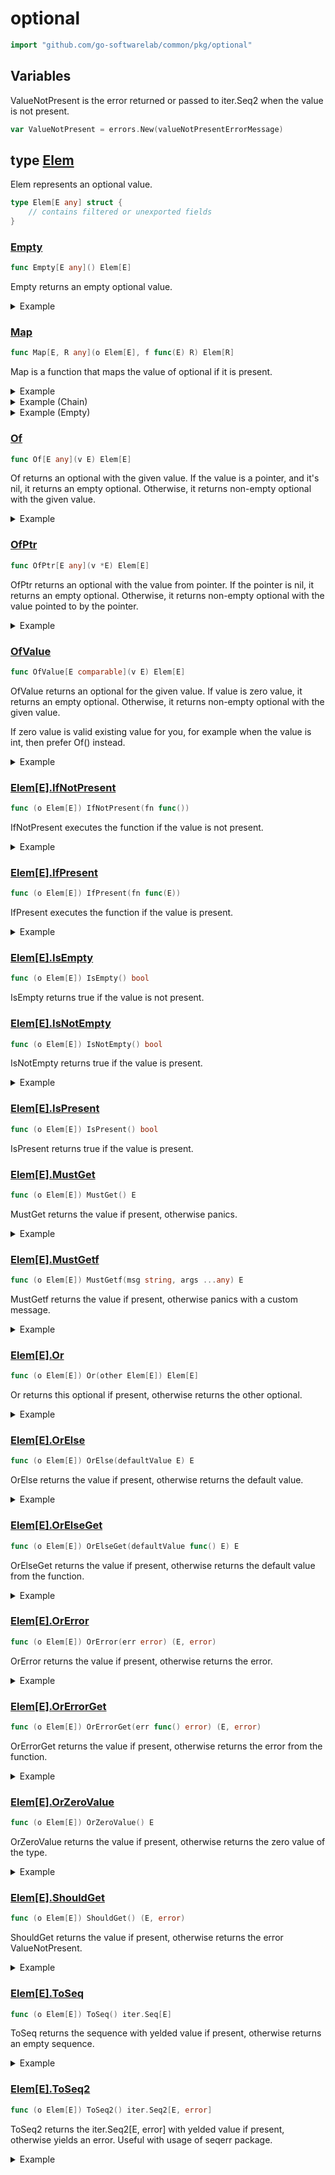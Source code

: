 # optional

```go
import "github.com/go-softwarelab/common/pkg/optional"
```



## Variables

<a name="ValueNotPresent"></a>ValueNotPresent is the error returned or passed to iter.Seq2 when the value is not present.

```go
var ValueNotPresent = errors.New(valueNotPresentErrorMessage)
```

<a name="Elem"></a>
## type [Elem](<https://github.com/go-softwarelab/common/blob/main/pkg/optional/optional.go#L19-L21>)

Elem represents an optional value.

```go
type Elem[E any] struct {
    // contains filtered or unexported fields
}
```

<a name="Empty"></a>
### [Empty](<https://github.com/go-softwarelab/common/blob/main/pkg/optional/optional.go#L24>)

```go
func Empty[E any]() Elem[E]
```

Empty returns an empty optional value.

<details>
<summary>Example</summary>




```go
package main

import (
	"fmt"

	"github.com/go-softwarelab/common/pkg/optional"
)

func main() {
	opt := optional.Empty[string]()
	fmt.Println("Is empty:", opt.IsEmpty())
	fmt.Println("Is present:", opt.IsPresent())

}
```

**Output**

```
Is empty: true
Is present: false
```


</details>

<a name="Map"></a>
### [Map](<https://github.com/go-softwarelab/common/blob/main/pkg/optional/optional_funcs.go#L4>)

```go
func Map[E, R any](o Elem[E], f func(E) R) Elem[R]
```

Map is a function that maps the value of optional if it is present.

<details>
<summary>Example</summary>




```go
package main

import (
	"fmt"
	"strings"

	"github.com/go-softwarelab/common/pkg/optional"
)

func main() {
	// Map a present value
	opt := optional.Of("hello")

	// Map to uppercase
	upperOpt := optional.Map(opt, strings.ToUpper)
	fmt.Println("Mapped value:", upperOpt.MustGet())

	// Map with more complex function
	lenOpt := optional.Map(opt, func(s string) int {
		return len(s)
	})
	fmt.Println("String length:", lenOpt.MustGet())

}
```

**Output**

```
Mapped value: HELLO
String length: 5
```


</details>

<details>
<summary>Example (Chain)</summary>




```go
package main

import (
	"fmt"

	"github.com/go-softwarelab/common/pkg/optional"
)

func main() {
	// Chaining multiple Map operations
	opt := optional.Of(42)

	msg := optional.Map(opt, func(n int) string {
		return fmt.Sprintf("Number: %d", n)
	})

	result := optional.Map(msg, func(s string) []byte {
		return []byte(s)
	})

	// Check if result is present
	if result.IsPresent() {
		fmt.Printf("Result type: %T\n", result.MustGet())
		fmt.Printf("Result length: %d\n", len(result.MustGet()))
	}

}
```

**Output**

```
Result type: []uint8
Result length: 10
```


</details>

<details>
<summary>Example (Empty)</summary>




```go
package main

import (
	"fmt"
	"strings"

	"github.com/go-softwarelab/common/pkg/optional"
)

func main() {
	// Map an empty optional
	emptyOpt := optional.Empty[string]()

	// Map function won't be called for empty optionals
	mapped := optional.Map(emptyOpt, strings.ToUpper)

	fmt.Println("Is mapped empty:", mapped.IsEmpty())
	fmt.Println("Is mapped present:", mapped.IsPresent())

}
```

**Output**

```
Is mapped empty: true
Is mapped present: false
```


</details>

<a name="Of"></a>
### [Of](<https://github.com/go-softwarelab/common/blob/main/pkg/optional/optional.go#L31>)

```go
func Of[E any](v E) Elem[E]
```

Of returns an optional with the given value. If the value is a pointer, and it's nil, it returns an empty optional. Otherwise, it returns non\-empty optional with the given value.

<details>
<summary>Example</summary>




```go
package main

import (
	"fmt"

	"github.com/go-softwarelab/common/pkg/optional"
)

func main() {
	// With a value
	opt := optional.Of("hello")
	fmt.Println("Value:", opt.MustGet())
	fmt.Println("Is empty:", opt.IsEmpty())

	// With a nil pointer
	var ptr *string = nil
	optPtr := optional.Of(ptr)
	fmt.Println("Nil pointer optional is empty:", optPtr.IsEmpty())

}
```

**Output**

```
Value: hello
Is empty: false
Nil pointer optional is empty: true
```


</details>

<a name="OfPtr"></a>
### [OfPtr](<https://github.com/go-softwarelab/common/blob/main/pkg/optional/optional.go#L43>)

```go
func OfPtr[E any](v *E) Elem[E]
```

OfPtr returns an optional with the value from pointer. If the pointer is nil, it returns an empty optional. Otherwise, it returns non\-empty optional with the value pointed to by the pointer.

<details>
<summary>Example</summary>




```go
package main

import (
	"fmt"

	"github.com/go-softwarelab/common/pkg/optional"
)

func main() {
	// With a value pointer
	value := "hello"
	opt := optional.OfPtr(&value)
	fmt.Println("Value:", opt.MustGet())

	// With a nil pointer
	var nilPtr *string
	optNil := optional.OfPtr(nilPtr)
	fmt.Println("Is empty:", optNil.IsEmpty())

}
```

**Output**

```
Value: hello
Is empty: true
```


</details>

<a name="OfValue"></a>
### [OfValue](<https://github.com/go-softwarelab/common/blob/main/pkg/optional/optional.go#L56>)

```go
func OfValue[E comparable](v E) Elem[E]
```

OfValue returns an optional for the given value. If value is zero value, it returns an empty optional. Otherwise, it returns non\-empty optional with the given value.

If zero value is valid existing value for you, for example when the value is int, then prefer Of\(\) instead.

<details>
<summary>Example</summary>




```go
package main

import (
	"fmt"

	"github.com/go-softwarelab/common/pkg/optional"
)

func main() {
	// Non-zero value
	opt := optional.OfValue(42)
	fmt.Println("Value present:", opt.IsPresent())
	fmt.Println("Value:", opt.MustGet())

	// Zero value
	optZero := optional.OfValue(0)
	fmt.Println("Zero value present:", optZero.IsPresent())

}
```

**Output**

```
Value present: true
Value: 42
Zero value present: false
```


</details>

<a name="Elem[E].IfNotPresent"></a>
### [Elem\[E\].IfNotPresent](<https://github.com/go-softwarelab/common/blob/main/pkg/optional/optional.go#L149>)

```go
func (o Elem[E]) IfNotPresent(fn func())
```

IfNotPresent executes the function if the value is not present.

<details>
<summary>Example</summary>




```go
package main

import (
	"fmt"

	"github.com/go-softwarelab/common/pkg/optional"
)

func main() {
	opt := optional.Of("hello")
	empty := optional.Empty[string]()

	opt.IfNotPresent(func() {
		fmt.Println("This won't be printed")
	})

	empty.IfNotPresent(func() {
		fmt.Println("This executes when empty")
	})

}
```

**Output**

```
This executes when empty
```


</details>

<a name="Elem[E].IfPresent"></a>
### [Elem\[E\].IfPresent](<https://github.com/go-softwarelab/common/blob/main/pkg/optional/optional.go#L142>)

```go
func (o Elem[E]) IfPresent(fn func(E))
```

IfPresent executes the function if the value is present.

<details>
<summary>Example</summary>




```go
package main

import (
	"fmt"

	"github.com/go-softwarelab/common/pkg/optional"
)

func main() {
	opt := optional.Of("hello")
	empty := optional.Empty[string]()

	opt.IfPresent(func(value string) {
		fmt.Println("Value is present:", value)
	})

	empty.IfPresent(func(value string) {
		fmt.Println("This won't be printed")
	})

}
```

**Output**

```
Value is present: hello
```


</details>

<a name="Elem[E].IsEmpty"></a>
### [Elem\[E\].IsEmpty](<https://github.com/go-softwarelab/common/blob/main/pkg/optional/optional.go#L156>)

```go
func (o Elem[E]) IsEmpty() bool
```

IsEmpty returns true if the value is not present.

<a name="Elem[E].IsNotEmpty"></a>
### [Elem\[E\].IsNotEmpty](<https://github.com/go-softwarelab/common/blob/main/pkg/optional/optional.go#L166>)

```go
func (o Elem[E]) IsNotEmpty() bool
```

IsNotEmpty returns true if the value is present.

<details>
<summary>Example</summary>




```go
package main

import (
	"fmt"

	"github.com/go-softwarelab/common/pkg/optional"
)

func main() {
	opt := optional.Of("hello")
	empty := optional.Empty[string]()

	fmt.Println("First is not empty:", opt.IsNotEmpty())
	fmt.Println("Second is not empty:", empty.IsNotEmpty())

}
```

**Output**

```
First is not empty: true
Second is not empty: false
```


</details>

<a name="Elem[E].IsPresent"></a>
### [Elem\[E\].IsPresent](<https://github.com/go-softwarelab/common/blob/main/pkg/optional/optional.go#L161>)

```go
func (o Elem[E]) IsPresent() bool
```

IsPresent returns true if the value is present.

<a name="Elem[E].MustGet"></a>
### [Elem\[E\].MustGet](<https://github.com/go-softwarelab/common/blob/main/pkg/optional/optional.go#L83>)

```go
func (o Elem[E]) MustGet() E
```

MustGet returns the value if present, otherwise panics.

<details>
<summary>Example</summary>




```go
package main

import (
	"fmt"

	"github.com/go-softwarelab/common/pkg/optional"
)

func main() {
	opt := optional.Of("hello")
	fmt.Println("Value:", opt.MustGet())

	// Note: Using MustGet on empty optional would panic
	// empty := optional.Empty[string]()
	// empty.MustGet() // would panic with "value is not present"

}
```

**Output**

```
Value: hello
```


</details>

<a name="Elem[E].MustGetf"></a>
### [Elem\[E\].MustGetf](<https://github.com/go-softwarelab/common/blob/main/pkg/optional/optional.go#L88>)

```go
func (o Elem[E]) MustGetf(msg string, args ...any) E
```

MustGetf returns the value if present, otherwise panics with a custom message.

<details>
<summary>Example</summary>




```go
package main

import (
	"fmt"

	"github.com/go-softwarelab/common/pkg/optional"
)

func main() {
	opt := optional.Of("hello")
	fmt.Println("Value:", opt.MustGetf("Custom error: %s", "not found"))

	// Note: Using MustGetf on empty optional would panic with custom message
	// empty := optional.Empty[string]()
	// empty.MustGetf("Custom error: %s", "not found") // would panic with "Custom error: not found"

}
```

**Output**

```
Value: hello
```


</details>

<a name="Elem[E].Or"></a>
### [Elem\[E\].Or](<https://github.com/go-softwarelab/common/blob/main/pkg/optional/optional.go#L65>)

```go
func (o Elem[E]) Or(other Elem[E]) Elem[E]
```

Or returns this optional if present, otherwise returns the other optional.

<details>
<summary>Example</summary>




```go
package main

import (
	"fmt"

	"github.com/go-softwarelab/common/pkg/optional"
)

func main() {
	opt1 := optional.Of("first")
	opt2 := optional.Of("second")
	empty := optional.Empty[string]()

	// Present optional takes precedence
	fmt.Println("First or second:", opt1.Or(opt2).MustGet())
	fmt.Println("Empty or second:", empty.Or(opt2).MustGet())

}
```

**Output**

```
First or second: first
Empty or second: second
```


</details>

<a name="Elem[E].OrElse"></a>
### [Elem\[E\].OrElse](<https://github.com/go-softwarelab/common/blob/main/pkg/optional/optional.go#L106>)

```go
func (o Elem[E]) OrElse(defaultValue E) E
```

OrElse returns the value if present, otherwise returns the default value.

<details>
<summary>Example</summary>




```go
package main

import (
	"fmt"

	"github.com/go-softwarelab/common/pkg/optional"
)

func main() {
	opt := optional.Of("hello")
	empty := optional.Empty[string]()

	fmt.Println("Present value:", opt.OrElse("default"))
	fmt.Println("Empty value:", empty.OrElse("default"))

}
```

**Output**

```
Present value: hello
Empty value: default
```


</details>

<a name="Elem[E].OrElseGet"></a>
### [Elem\[E\].OrElseGet](<https://github.com/go-softwarelab/common/blob/main/pkg/optional/optional.go#L115>)

```go
func (o Elem[E]) OrElseGet(defaultValue func() E) E
```

OrElseGet returns the value if present, otherwise returns the default value from the function.

<details>
<summary>Example</summary>




```go
package main

import (
	"fmt"

	"github.com/go-softwarelab/common/pkg/optional"
)

func main() {
	opt := optional.Of("hello")
	empty := optional.Empty[string]()

	counter := 0
	getDefault := func() string {
		counter++
		return fmt.Sprintf("default-%d", counter)
	}

	fmt.Println("Present value:", opt.OrElseGet(getDefault))
	fmt.Println("Empty value:", empty.OrElseGet(getDefault))
	fmt.Println("Empty value again:", empty.OrElseGet(getDefault))

}
```

**Output**

```
Present value: hello
Empty value: default-1
Empty value again: default-2
```


</details>

<a name="Elem[E].OrError"></a>
### [Elem\[E\].OrError](<https://github.com/go-softwarelab/common/blob/main/pkg/optional/optional.go#L124>)

```go
func (o Elem[E]) OrError(err error) (E, error)
```

OrError returns the value if present, otherwise returns the error.

<details>
<summary>Example</summary>




```go
package main

import (
	"fmt"

	"github.com/go-softwarelab/common/pkg/optional"
)

func main() {
	opt := optional.Of(42)
	empty := optional.Empty[int]()

	val1, err1 := opt.OrError(fmt.Errorf("not found"))
	fmt.Println("Value:", val1)
	fmt.Println("Error:", err1)

	val2, err2 := empty.OrError(fmt.Errorf("not found"))
	fmt.Println("Empty value:", val2)
	fmt.Println("Empty error:", err2 != nil)

}
```

**Output**

```
Value: 42
Error: <nil>
Empty value: 0
Empty error: true
```


</details>

<a name="Elem[E].OrErrorGet"></a>
### [Elem\[E\].OrErrorGet](<https://github.com/go-softwarelab/common/blob/main/pkg/optional/optional.go#L133>)

```go
func (o Elem[E]) OrErrorGet(err func() error) (E, error)
```

OrErrorGet returns the value if present, otherwise returns the error from the function.

<details>
<summary>Example</summary>




```go
package main

import (
	"fmt"

	"github.com/go-softwarelab/common/pkg/optional"
)

func main() {
	opt := optional.Of(42)
	empty := optional.Empty[int]()

	errCounter := 0
	getError := func() error {
		errCounter++
		return fmt.Errorf("not found-%d", errCounter)
	}

	val1, err1 := opt.OrErrorGet(getError)
	fmt.Println("Value:", val1)
	fmt.Println("Error:", err1)

	val2, err2 := empty.OrErrorGet(getError)
	fmt.Println("Empty value:", val2)
	fmt.Println("Empty error:", err2)

}
```

**Output**

```
Value: 42
Error: <nil>
Empty value: 0
Empty error: not found-1
```


</details>

<a name="Elem[E].OrZeroValue"></a>
### [Elem\[E\].OrZeroValue](<https://github.com/go-softwarelab/common/blob/main/pkg/optional/optional.go#L97>)

```go
func (o Elem[E]) OrZeroValue() E
```

OrZeroValue returns the value if present, otherwise returns the zero value of the type.

<details>
<summary>Example</summary>




```go
package main

import (
	"fmt"

	"github.com/go-softwarelab/common/pkg/optional"
)

func main() {
	opt := optional.Of(42)
	empty := optional.Empty[int]()

	fmt.Println("Present value:", opt.OrZeroValue())
	fmt.Println("Empty value:", empty.OrZeroValue())

}
```

**Output**

```
Present value: 42
Empty value: 0
```


</details>

<a name="Elem[E].ShouldGet"></a>
### [Elem\[E\].ShouldGet](<https://github.com/go-softwarelab/common/blob/main/pkg/optional/optional.go#L74>)

```go
func (o Elem[E]) ShouldGet() (E, error)
```

ShouldGet returns the value if present, otherwise returns the error ValueNotPresent.

<details>
<summary>Example</summary>




```go
package main

import (
	"fmt"

	"github.com/go-softwarelab/common/pkg/optional"
)

func main() {
	opt := optional.Of(42)
	empty := optional.Empty[int]()

	val1, err1 := opt.ShouldGet()
	fmt.Println("Value:", val1)
	fmt.Println("Error:", err1)

	val2, err2 := empty.ShouldGet()
	fmt.Println("Empty value:", val2)
	fmt.Println("Empty error:", err2)

}
```

**Output**

```
Value: 42
Error: <nil>
Empty value: 0
Empty error: value is not present
```


</details>

<a name="Elem[E].ToSeq"></a>
### [Elem\[E\].ToSeq](<https://github.com/go-softwarelab/common/blob/main/pkg/optional/optional.go#L171>)

```go
func (o Elem[E]) ToSeq() iter.Seq[E]
```

ToSeq returns the sequence with yelded value if present, otherwise returns an empty sequence.

<details>
<summary>Example</summary>




```go
package main

import (
	"fmt"

	"github.com/go-softwarelab/common/pkg/optional"
	"github.com/go-softwarelab/common/pkg/seq"
)

func main() {
	opt := optional.Of("hello")

	var values []string
	seq.ForEach(opt.ToSeq(), func(value string) {
		values = append(values, value)
	})

	fmt.Println("Values:", values)

	empty := optional.Empty[string]()
	var emptyValues []string
	seq.ForEach(empty.ToSeq(), func(value string) {
		emptyValues = append(emptyValues, value)
	})

	fmt.Println("Empty values length:", len(emptyValues))

}
```

**Output**

```
Values: [hello]
Empty values length: 0
```


</details>

<a name="Elem[E].ToSeq2"></a>
### [Elem\[E\].ToSeq2](<https://github.com/go-softwarelab/common/blob/main/pkg/optional/optional.go#L181>)

```go
func (o Elem[E]) ToSeq2() iter.Seq2[E, error]
```

ToSeq2 returns the iter.Seq2\[E, error\] with yelded value if present, otherwise yields an error. Useful with usage of seqerr package.

<details>
<summary>Example</summary>




```go
package main

import (
	"fmt"

	"github.com/go-softwarelab/common/pkg/optional"
	"github.com/go-softwarelab/common/pkg/seqerr"
)

func main() {
	opt := optional.Of("hello")
	empty := optional.Empty[string]()

	err := seqerr.ForEach(opt.ToSeq2(), func(value string) {
		fmt.Printf("Value: %s\n", value)
	})
	if err != nil {
		panic(err)
	}

	// With empty value
	err = seqerr.ForEach(empty.ToSeq2(), func(value string) {
		fmt.Printf("Unexpected value: %s\n", value)
	})
	if err != nil {
		fmt.Printf("Expected error: %v\n", err)
	}
}
```

**Output**

```
Value: hello
Expected error: value is not present
```


</details>
